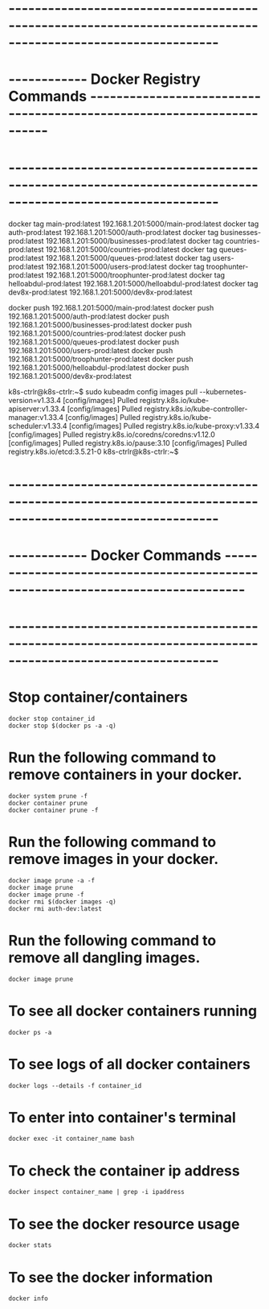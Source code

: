 # ------------------------------------------------------------------------------------------------------------
# ------------ Docker Registry Commands ----------------------------------------------------------------------
# ------------------------------------------------------------------------------------------------------------

docker tag main-prod:latest 192.168.1.201:5000/main-prod:latest
docker tag auth-prod:latest 192.168.1.201:5000/auth-prod:latest
docker tag businesses-prod:latest 192.168.1.201:5000/businesses-prod:latest
docker tag countries-prod:latest 192.168.1.201:5000/countries-prod:latest
docker tag queues-prod:latest 192.168.1.201:5000/queues-prod:latest
docker tag users-prod:latest 192.168.1.201:5000/users-prod:latest
docker tag troophunter-prod:latest 192.168.1.201:5000/troophunter-prod:latest
docker tag helloabdul-prod:latest 192.168.1.201:5000/helloabdul-prod:latest
docker tag dev8x-prod:latest 192.168.1.201:5000/dev8x-prod:latest

docker push 192.168.1.201:5000/main-prod:latest
docker push 192.168.1.201:5000/auth-prod:latest
docker push 192.168.1.201:5000/businesses-prod:latest
docker push 192.168.1.201:5000/countries-prod:latest
docker push 192.168.1.201:5000/queues-prod:latest
docker push 192.168.1.201:5000/users-prod:latest
docker push 192.168.1.201:5000/troophunter-prod:latest
docker push 192.168.1.201:5000/helloabdul-prod:latest
docker push 192.168.1.201:5000/dev8x-prod:latest

k8s-ctrlr@k8s-ctrlr:~$ sudo kubeadm config images pull --kubernetes-version=v1.33.4
[config/images] Pulled registry.k8s.io/kube-apiserver:v1.33.4
[config/images] Pulled registry.k8s.io/kube-controller-manager:v1.33.4
[config/images] Pulled registry.k8s.io/kube-scheduler:v1.33.4
[config/images] Pulled registry.k8s.io/kube-proxy:v1.33.4
[config/images] Pulled registry.k8s.io/coredns/coredns:v1.12.0
[config/images] Pulled registry.k8s.io/pause:3.10
[config/images] Pulled registry.k8s.io/etcd:3.5.21-0
k8s-ctrlr@k8s-ctrlr:~$ 

# ------------------------------------------------------------------------------------------------------------
# ------------ Docker Commands -------------------------------------------------------------------------------
# ------------------------------------------------------------------------------------------------------------

# Stop container/containers

    docker stop container_id
    docker stop $(docker ps -a -q)

# Run the following command to remove containers in your docker.

    docker system prune -f
    docker container prune
    docker container prune -f

# Run the following command to remove images in your docker.

    docker image prune -a -f
    docker image prune
    docker image prune -f
    docker rmi $(docker images -q)
    docker rmi auth-dev:latest

# Run the following command to remove all dangling images.

    docker image prune

# To see all docker containers running

    docker ps -a

# To see logs of all docker containers

    docker logs --details -f container_id

# To enter into container's terminal

    docker exec -it container_name bash

# To check the container ip address

    docker inspect container_name | grep -i ipaddress

# To see the docker resource usage

    docker stats

# To see the docker information

    docker info
